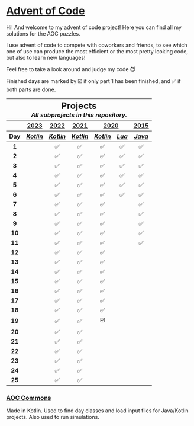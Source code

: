 # [Advent of Code](https://adventofcode.com/about)

Hi! And welcome to my advent of code project! Here you can find all my solutions for the AOC puzzles.

I use advent of code to compete with coworkers and friends, to see which one of use can produce the most efficient or
the most pretty looking code, but also to learn new languages!

Feel free to take a look around and judge my code 😈

Finished days are marked by ☑️ if only part 1 has been finished, and ✅ if both parts
are done.

<table>
<thead>
<tr>
<th colspan="7" style="text-align: center">
<h2 style="padding: 0; margin: 0">Projects</h2>
<i>All subprojects in this repository.</i>
</th>
</tr>

<tr>
<th></th>
<th style="text-align: center"><a href="https://adventofcode.com/2023">2023</a></th>
<th style="text-align: center"><a href="https://adventofcode.com/2022">2022</a></th>
<th style="text-align: center"><a href="https://adventofcode.com/2021">2021</a></th>
<th style="text-align: center" colspan="2"><a href="https://adventofcode.com/2020">2020</a></th>
<th style="text-align: center"><a href="https://adventofcode.com/2015">2015</a></th>
</tr>

<tr>
<th>Day</th>
<th style="text-align: center"><a href="2023/kotlin"><i>Kotlin</i></a></th>
<th style="text-align: center"><a href="2022/kotlin"><i>Kotlin</i></a></th>
<th style="text-align: center"><a href="2021/kotlin"><i>Kotlin</i></a></th>
<th style="text-align: center"><a href="2020/kotlin"><i>Kotlin</i></a></th>
<th style="text-align: center"><a href="2020/lua"><i>Lua</i></a></th>
<th style="text-align: center"><a href="2015"><i>Java</i></a></th>
</tr>
</thead>

<tbody>
<tr>
<td style="text-align: center"><b>1</b></td>
<td style="text-align: center"></td>
<td style="text-align: center">✅</td>
<td style="text-align: center">✅</td>
<td style="text-align: center">✅</td>
<td style="text-align: center">✅</td>
<td style="text-align: center">✅</td>
</tr>

<tr>
<td style="text-align: center"><b>2</b></td>
<td style="text-align: center"></td>
<td style="text-align: center">✅</td>
<td style="text-align: center">✅</td>
<td style="text-align: center">✅</td>
<td style="text-align: center">✅</td>
<td style="text-align: center">✅</td>
</tr>

<tr>
<td style="text-align: center"><b>3</b></td>
<td style="text-align: center"></td>
<td style="text-align: center">✅</td>
<td style="text-align: center">✅</td>
<td style="text-align: center">✅</td>
<td style="text-align: center">✅</td>
<td style="text-align: center">✅</td>
</tr>

<tr>
<td style="text-align: center"><b>4</b></td>
<td style="text-align: center"></td>
<td style="text-align: center">✅</td>
<td style="text-align: center">✅</td>
<td style="text-align: center">✅</td>
<td style="text-align: center">✅</td>
<td style="text-align: center">✅</td>
</tr>

<tr>
<td style="text-align: center"><b>5</b></td>
<td style="text-align: center"></td>
<td style="text-align: center">✅</td>
<td style="text-align: center">✅</td>
<td style="text-align: center">✅</td>
<td style="text-align: center">✅</td>
<td style="text-align: center">✅</td>
</tr>

<tr>
<td style="text-align: center"><b>6</b></td>
<td style="text-align: center"></td>
<td style="text-align: center">✅</td>
<td style="text-align: center">✅</td>
<td style="text-align: center">✅</td>
<td style="text-align: center">✅</td>
<td style="text-align: center">✅</td>
</tr>

<tr>
<td style="text-align: center"><b>7</b></td>
<td style="text-align: center"></td>
<td style="text-align: center">✅</td>
<td style="text-align: center">✅</td>
<td style="text-align: center">✅</td>
<td style="text-align: center"></td>
<td style="text-align: center">✅</td>
</tr>

<tr>
<td style="text-align: center"><b>8</b></td>
<td style="text-align: center"></td>
<td style="text-align: center">✅</td>
<td style="text-align: center">✅</td>
<td style="text-align: center">✅</td>
<td style="text-align: center"></td>
<td style="text-align: center">✅</td>
</tr>

<tr>
<td style="text-align: center"><b>9</b></td>
<td style="text-align: center"></td>
<td style="text-align: center">✅</td>
<td style="text-align: center">✅</td>
<td style="text-align: center">✅</td>
<td style="text-align: center"></td>
<td style="text-align: center">✅</td>
</tr>

<tr>
<td style="text-align: center"><b>10</b></td>
<td style="text-align: center"></td>
<td style="text-align: center">✅</td>
<td style="text-align: center">✅</td>
<td style="text-align: center">✅</td>
<td style="text-align: center"></td>
<td style="text-align: center">✅</td>
</tr>

<tr>
<td style="text-align: center"><b>11</b></td>
<td style="text-align: center"></td>
<td style="text-align: center">✅</td>
<td style="text-align: center">✅</td>
<td style="text-align: center">✅</td>
<td style="text-align: center"></td>
<td style="text-align: center">✅</td>
</tr>

<tr>
<td style="text-align: center"><b>12</b></td>
<td style="text-align: center"></td>
<td style="text-align: center">✅</td>
<td style="text-align: center">✅</td>
<td style="text-align: center">✅</td>
<td style="text-align: center"></td>
<td style="text-align: center"></td>
</tr>

<tr>
<td style="text-align: center"><b>13</b></td>
<td style="text-align: center"></td>
<td style="text-align: center">✅</td>
<td style="text-align: center">✅</td>
<td style="text-align: center">✅</td>
<td style="text-align: center"></td>
<td style="text-align: center"></td>
</tr>

<tr>
<td style="text-align: center"><b>14</b></td>
<td style="text-align: center"></td>
<td style="text-align: center">✅</td>
<td style="text-align: center">✅</td>
<td style="text-align: center">✅</td>
<td style="text-align: center"></td>
<td style="text-align: center"></td>
</tr>

<tr>
<td style="text-align: center"><b>15</b></td>
<td style="text-align: center"></td>
<td style="text-align: center">✅</td>
<td style="text-align: center">✅</td>
<td style="text-align: center">✅</td>
<td style="text-align: center"></td>
<td style="text-align: center"></td>
</tr>

<tr>
<td style="text-align: center"><b>16</b></td>
<td style="text-align: center"></td>
<td style="text-align: center">✅</td>
<td style="text-align: center">✅</td>
<td style="text-align: center">✅</td>
<td style="text-align: center"></td>
<td style="text-align: center"></td>
</tr>

<tr>
<td style="text-align: center"><b>17</b></td>
<td style="text-align: center"></td>
<td style="text-align: center">✅</td>
<td style="text-align: center">✅</td>
<td style="text-align: center">✅</td>
<td style="text-align: center"></td>
<td style="text-align: center"></td>
</tr>

<tr>
<td style="text-align: center"><b>18</b></td>
<td style="text-align: center"></td>
<td style="text-align: center">✅</td>
<td style="text-align: center">✅</td>
<td style="text-align: center">✅</td>
<td style="text-align: center"></td>
<td style="text-align: center"></td>
</tr>

<tr>
<td style="text-align: center"><b>19</b></td>
<td style="text-align: center"></td>
<td style="text-align: center">✅</td>
<td style="text-align: center">✅</td>
<td style="text-align: center">☑️</td>
<td style="text-align: center"></td>
<td style="text-align: center"></td>
</tr>

<tr>
<td style="text-align: center"><b>20</b></td>
<td style="text-align: center"></td>
<td style="text-align: center">✅</td>
<td style="text-align: center">✅</td>
<td style="text-align: center"></td>
<td style="text-align: center"></td>
<td style="text-align: center"></td>
</tr>

<tr>
<td style="text-align: center"><b>21</b></td>
<td style="text-align: center"></td>
<td style="text-align: center">✅</td>
<td style="text-align: center">✅</td>
<td style="text-align: center"></td>
<td style="text-align: center"></td>
<td style="text-align: center"></td>
</tr>

<tr>
<td style="text-align: center"><b>22</b></td>
<td style="text-align: center"></td>
<td style="text-align: center">✅</td>
<td style="text-align: center">✅</td>
<td style="text-align: center"></td>
<td style="text-align: center"></td>
<td style="text-align: center"></td>
</tr>

<tr>
<td style="text-align: center"><b>23</b></td>
<td style="text-align: center"></td>
<td style="text-align: center">✅</td>
<td style="text-align: center">✅</td>
<td style="text-align: center"></td>
<td style="text-align: center"></td>
<td style="text-align: center"></td>
</tr>

<tr>
<td style="text-align: center"><b>24</b></td>
<td style="text-align: center"></td>
<td style="text-align: center">✅</td>
<td style="text-align: center">✅</td>
<td style="text-align: center"></td>
<td style="text-align: center"></td>
<td style="text-align: center"></td>
</tr>

<tr>
<td style="text-align: center"><b>25</b></td>
<td style="text-align: center"></td>
<td style="text-align: center">✅</td>
<td style="text-align: center">✅</td>
<td style="text-align: center"></td>
<td style="text-align: center"></td>
<td style="text-align: center"></td>
</tr>
</tbody>
</table>

### [AOC Commons](aoc-commons)

Made in Kotlin. Used to find day classes and load input files for Java/Kotlin projects. Also used to run simulations.
